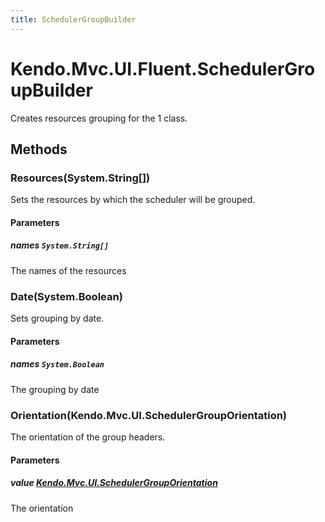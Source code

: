 ```yaml
---
title: SchedulerGroupBuilder
---
```


# Kendo.Mvc.UI.Fluent.SchedulerGroupBuilder
Creates resources grouping for the 1 class.




## Methods


### Resources(System.String[])
Sets the resources by which the scheduler will be grouped.


#### Parameters

##### names `System.String[]`
The names of the resources





### Date(System.Boolean)
Sets grouping by date.


#### Parameters

##### names `System.Boolean`
The grouping by date





### Orientation(Kendo.Mvc.UI.SchedulerGroupOrientation)
The orientation of the group headers.


#### Parameters

##### value [Kendo.Mvc.UI.SchedulerGroupOrientation](/api/aspnet-mvc/Kendo.Mvc.UI/SchedulerGroupOrientation)
The orientation






